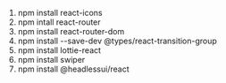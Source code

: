 1. npm install react-icons
2. npm intall react-router
3. npm install react-router-dom
4. npm install --save-dev @types/react-transition-group
5. npm install lottie-react
6. npm install swiper
7. npm install @headlessui/react
